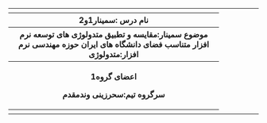 <table style="width:100%">
  
  <tr>
    <th ></th>
    <th ></th>
    <th ></th>
    <th ></th>
    <th ></th>
    <th ></th>
  </tr>
  <tr>
    <th >نام درس :سمینار1و2</th>
  </tr>
 <tr>
    <th >موضوع سمینار:مقایسه و تطبیق متدولوژی های توسعه نرم افزار متناسب فضای دانشگاه های ایران حوزه مهندسی نرم افزار:متدولوژی</th>
  </tr>
  <tr>
    <th>
    <p>اعضای گروه1</p>
      <p>سرگروه تیم:سحرزینی وندمقدم</p>
    </th>
  </tr>
  <tr>
    <th></th>
  </tr>
</table>
